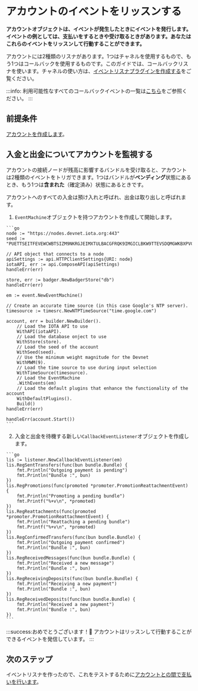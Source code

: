 # アカウントのイベントをリッスンする
<!-- # Listen to events in an account -->

**アカウントオブジェクトは、イベントが発生したときにイベントを発行します。イベントの例としては、支払いをするときや受け取るときがあります。あなたはこれらのイベントをリッスンして行動することができます。**
<!-- **An account object emits events when they happen. An example of an event is when you make or receive a payment. You can listen for these events and act on them.** -->

アカウントには2種類のリスナがあります。1つはチャネルを使用するもので、もう1つはコールバックを使用するものです。このガイドでは、コールバックリスナを使います。チャネルの使い方は、[イベントリスナプラグインを作成する](../how-to-guides/create-plugin.md)をご覧ください。
<!-- Accounts have two types of listeners: One that uses channels and one that uses callbacks. In this guide, we use callback listeners. If you're interested in using a channel listener, see our guide for [creating an event-listener plugin](../how-to-guides/create-plugin.md). -->

:::info:
利用可能性なすべてのコールバックイベントの一覧は[こちら](https://github.com/iotaledger/iota.go/blob/master/account/event/listener/callback_listener.go)をご参照ください。
:::
<!-- :::info: -->
<!-- See the list of all possible [callback events](https://github.com/iotaledger/iota.go/blob/master/account/event/listener/callback_listener.go). -->
<!-- ::: -->

## 前提条件
<!-- ## Prerequisites -->

[アカウントを作成します](../how-to-guides/create-account.md)。
<!-- [Create an account](../how-to-guides/create-account.md). -->

## 入金と出金についてアカウントを監視する
<!-- ## Monitor your account for incoming and outgoing payments -->

アカウントの接続ノードが残高に影響するバンドルを受け取ると、アカウントは2種類のイベントをトリガできます。1つはバンドルが**ペンディング**状態にあるとき、もう1つは**含まれた**（確定済み）状態にあるときです。
<!-- When your account's connected nodes receive a bundle that affects your balance, your account can trigger two types of event: One when the bundle is in a **pending** state, and one when it's in an **included** (confirmed) state. -->

アカウントへのすべての入金は預け入れと呼ばれ、出金は取り出しと呼ばれます。
<!-- Any incoming payments to your account are called deposits, and outgoing payments are called withdrawals. -->

1. `EventMachine`オブジェクトを持つアカウントを作成して開始します。
  <!-- 1. Build and start an account that has an `EventMachine` object -->

    ```go
    node := "https://nodes.devnet.iota.org:443"
    seed := "PUETTSEITFEVEWCWBTSIZM9NKRGJEIMXTULBACGFRQK9IMGICLBKW9TTEVSDQMGWKBXPVCBMMCXWMNPDX"

    // API object that connects to a node
    apiSettings := api.HTTPClientSettings{URI: node}
    iotaAPI, err := api.ComposeAPI(apiSettings)
    handleErr(err)

    store, err := badger.NewBadgerStore("db")
    handleErr(err)

    em := event.NewEventMachine()

    // Create an accurate time source (in this case Google's NTP server).
    timesource := timesrc.NewNTPTimeSource("time.google.com")

    account, err = builder.NewBuilder().
    	// Load the IOTA API to use
    	WithAPI(iotaAPI).
    	// Load the database onject to use
    	WithStore(store).
    	// Load the seed of the account
    	WithSeed(seed).
    	// Use the minimum weight magnitude for the Devnet
    	WithMWM(9).
    	// Load the time source to use during input selection
    	WithTimeSource(timesource).
    	// Load the EventMachine
    	.WithEvents(em)
    	// Load the default plugins that enhance the functionality of the account
    	WithDefaultPlugins().
    	Build()
    handleErr(err)

    handleErr(account.Start())
    ```

2. 入金と出金を待機する新しい`CallbackEventListener`オブジェクトを作成します。
  <!-- 2. Create a new `CallbackEventListener` object that listens for incoming and outgoing payments -->

    ```go
    lis := listener.NewCallbackEventListener(em)
    lis.RegSentTransfers(func(bun bundle.Bundle) {
    	fmt.Println("Outgoing payment is pending")
    	fmt.Println("Bundle :", bun)
    })
    lis.RegPromotions(func(promoted *promoter.PromotionReattachmentEvent) {
    	fmt.Println("Promoting a pending bundle")
    	fmt.Printf("%+v\n", *promoted)
    })
    lis.RegReattachments(func(promoted *promoter.PromotionReattachmentEvent) {
    	fmt.Println("Reattaching a pending bundle")
    	fmt.Printf("%+v\n", *promoted)
    })
    lis.RegConfirmedTransfers(func(bun bundle.Bundle) {
    	fmt.Println("Outgoing payment confirmed")
    	fmt.Println("Bundle :", bun)
    })
    lis.RegReceivedMessages(func(bun bundle.Bundle) {
    	fmt.Println("Received a new message")
    	fmt.Println("Bundle :", bun)
    })
    lis.RegReceivingDeposits(func(bun bundle.Bundle) {
    	fmt.Println("Receiving a new payment")
    	fmt.Println("Bundle :", bun)
    })
    lis.RegReceivedDeposits(func(bun bundle.Bundle) {
    	fmt.Println("Received a new payment")
    	fmt.Println("Bundle :", bun)
    })
    ```

:::success:おめでとうございます！:tada:
アカウントはリッスンして行動することができるイベントを発信しています。
:::
<!-- :::success:Congratulations! :tada: -->
<!-- You're account can now emit events that you can listen to and act on. -->
<!-- ::: -->

## 次のステップ
<!-- ## Next steps -->

イベントリスナを作ったので、これをテストするために[アカウントとの間で支払いを行います](../how-to-guides/create-and-manage-cda.md)。
<!-- Now that you have an event listener, start [making payments to/from your account](../how-to-guides/create-and-manage-cda.md) to test it. -->
